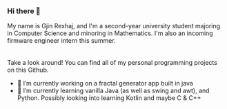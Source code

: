 ### Hi there 👋

My name is Gjin Rexhaj, and I'm a second-year university student majoring in Computer Science and minoring in Mathematics. I'm also an incoming firmware engineer intern this summer.
\
\
\
Take a look around! You can find all of my personal programming projects on this Github.

- 🔭 I’m currently working on a fractal generator app built in java
- 🌱 I’m currently learning vanilla Java (as well as swing and awt), and Python. Possibly looking into learning Kotlin and maybe C & C++

<!--
**GjinRexhaj/GjinRexhaj** is a ✨ _special_ ✨ repository because its `README.md` (this file) appears on your GitHub profile.

Here are some ideas to get you started:

- 🔭 I’m currently working on ...
- 🌱 I’m currently learning ...
- 👯 I’m looking to collaborate on ...
- 🤔 I’m looking for help with ...
- 💬 Ask me about ...
- 📫 How to reach me: ...
- 😄 Pronouns: ...
- ⚡ Fun fact: ...
-->
